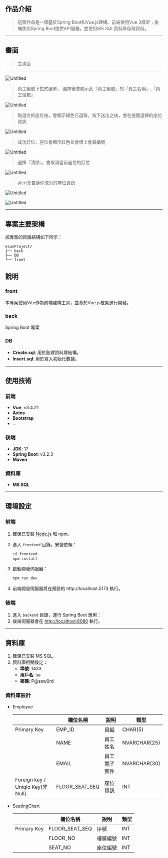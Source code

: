 ## 作品介紹

> 這個作品是一個基於Spring Boot和Vue.js建構。前端使用Vue 3框架；後端使用Spring Boot提供API服務，並使用MS SQL資料庫存取資料。
> 

---

## 畫面

> 主畫面
> 

---

![Untitled](readmeIMG/Untitled.png)

> 員工編號下拉式選單， 選擇後會顯示此『員工編號』的『員工名稱』,『員工信箱』
> 

![Untitled](readmeIMG/Untitled%201.png)

> 點選空的座位後，會顯示綠色已選取，按下送出之後，會在提醒選擇的座位資訊
> 

![Untitled](readmeIMG/Untitled%202.png)

> 成功訂位，座位會顯示紅色並會標上會員編號
> 

![Untitled](readmeIMG/Untitled%203.png)

> 選擇『清除』，會取消當前座位的訂位
> 

![Untitled](readmeIMG/Untitled%204.png)

> alert會告訴你取消的座位資訊
> 

![Untitled](readmeIMG/Untitled%205.png)

![Untitled](readmeIMG/Untitled%206.png)

---

## 專案主要架構

該專案的目錄結構如下所示：

```
esunProject/
├── back
├── DB
└── front
```
## 說明

### front

本專案使用Vite作為前端建構工具，並基於Vue.js框架進行開發。

### back

Spring Boot 專案

### DB

- **Create.sql**: 用於創建資料庫結構。
- **Insert.sql**: 用於寫入初始化數據。

---

## 使用技術

### 前端

- **Vue**: v3.4.21
- **Axios**
- **Bootstrap**
- ...

### 後端

- **JDK**: 17
- **Spring Boot**: v3.2.3
- **Maven**

### 資料庫

- **MS SQL**

---

## 環境設定

### 前端

1. 確保已安裝 [Node.js](https://nodejs.org/) 和 npm。
2. 進入 `frontend` 目錄，安裝依賴：
    
    ```bash
    cd frontend
    npm install
    ```
    
3. 啟動開發伺服器：
    
    ```bash
    npm run dev
    ```
    
4. 前端開發伺服器將在預設的 http://localhost:5173 執行。

### 後端

1. 進入 `backend` 目錄，運行 Spring Boot 應用：
2. 後端伺服器會在 [http://localhost:8080](http://localhost:8080/) 執行。

---

## 資料庫

1. 確保已安裝 MS SQL。
2. 資料庫相關設定：
    - **埠號**: 1433
    - **用戶名**: sa
    - **密碼**: P@ssw0rd

### 資料庫設計

- Employee
    
    
    |  | 欄位名稱 | 說明 | 類型 |
    | --- | --- | --- | --- |
    | Primary Key | EMP_ID | 員編 | CHAR(5) |
    |  | NAME | 員工姓名 | NVARCHAR(25) |
    |  | EMAIL | 員工電子郵件 | NVARCHAR(30) |
    | Foreign key / Uniqlo Key(非Null) | FLOOR_SEAT_SEQ  | 座位資訊 | INT |
- SeatingChart
    
    
    |  | 欄位名稱 | 說明 | 類型 |
    | --- | --- | --- | --- |
    | Primary Key | FLOOR_SEAT_SEQ | 序號 | INT |
    |  | FLOOR_NO | 樓層編號 | INT |
    |  | SEAT_NO | 座位編號 | INT |